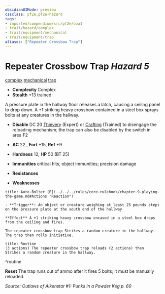```yaml
---
obsidianUIMode: preview
cssclass: pf2e,pf2e-hazard
tags:
- imported/compendium/src/pf2e/ooa1
- trait/hazard/complex
- trait/equipment/mechanical
- trait/equipment/trap
aliases: ["Repeater Crossbow Trap"]
---
```

# Repeater Crossbow Trap *Hazard 5*  
[complex](complex.md)  [mechanical](mechanical.md)  [trap](trap.md)  

- **Complexity** Complex
- **Stealth** +13 trained  

A pressure plate in the hallway floor releases a latch, causing a ceiling panel to drop down. A +1 striking heavy crossbow contained in a steel box sprays bolts at any creatures in the hallway.

- **Disable** DC 20 [Thievery](../../skills.md#Thievery) (Expert) or [Crafting](../../skills.md#Crafting) (Trained) to disengage the reloading mechanism; the trap can also be disabled by the switch in area F2  

- **AC** 22 , **Fort** +15, **Ref** +9
- **Hardness** 12, **HP** 50 (BT 25)
- **Immunities** critical hits; object immunities; precision damage
- **Resistances** 
- **Weaknesses** 
     
```ad-embed-ability
title: Auto-Bolter [R](../../../rules/core-rulebook/chapter-9-playing-the-game.md#Actions "Reaction")

- **Trigger**: An object or creature weighing at least 25 pounds steps on the pressure plate at the south end of the hallway

**Effect** A +1 striking heavy crossbow encased in a steel box drops from the ceiling and fires.

The repeater crossbow trap Strikes a random creature in the hallway. The trap then rolls initiative.
```

```ad-pf2-summary
title: Routine
(3 actions) The repeater crossbow trap reloads (2 actions) then Strikes a random creature in the hallway.
```
^routine

**Reset** The trap runs out of ammo after it fires 5 bolts; it must be manually reloaded.  

*Source: Outlaws of Alkenstar #1: Punks in a Powder Keg p. 60*
